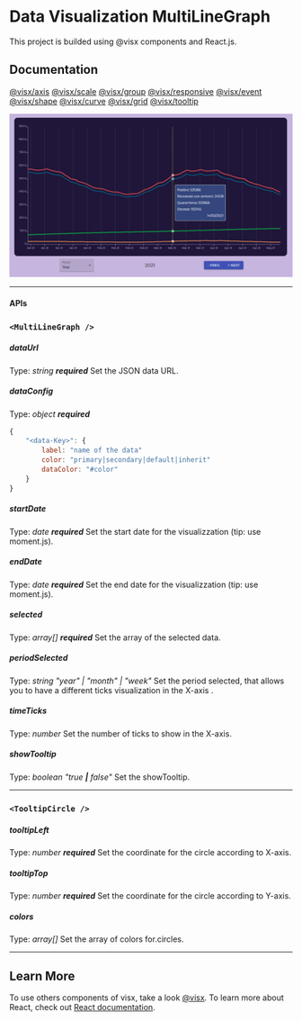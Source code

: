 # Data Visualization MultiLineGraph
This project is builded using @visx components and React.js.

## Documentation
[@visx/axis](https://airbnb.io/visx/docs/axis) [@visx/scale](https://airbnb.io/visx/docs/scale) [@visx/group](https://airbnb.io/visx/docs/group) [@visx/responsive](https://airbnb.io/visx/docs/responsive) [@visx/event](https://airbnb.io/visx/docs/event) [@visx/shape](https://airbnb.io/visx/docs/shape) [@visx/curve](https://airbnb.io/visx/docs/curve) [@visx/grid](https://airbnb.io/visx/docs/grid)
[@visx/tooltip](https://airbnb.io/visx/docs/tooltip)

![MultiLineGraph of the Covid](\public\GraphCovid.PNG)
________________________________________________________________________________
#### APIs
### `<MultiLineGraph />`
##### dataUrl
Type: _string **required**_
Set the JSON data URL. 
##### dataConfig
Type: _object **required**_
```js
{ 
    "<data-Key>": {
        label: "name of the data"
        color: "primary|secondary|default|inherit"
        dataColor: "#color"
    }
}
```
##### startDate
Type: _date **required**_
Set the start date for the visualizzation (tip: use moment.js).
##### endDate
Type: _date **required**_
Set the end date for the visualizzation (tip: use moment.js).
##### selected
Type: _array[] **required**_
Set the array of the selected data.
##### periodSelected
Type: _string "year" | "month" | "week"_
Set the period selected, that allows you to have a different ticks visualization in the X-axis .
##### timeTicks
Type: _number_
Set the number of ticks to show in the X-axis.
##### showTooltip
Type: _boolean "true **|** false"_
Set the showTooltip.
________________________________________________________________________________
### `<TooltipCircle />`
##### tooltipLeft
Type: _number **required**_
Set the coordinate for the circle according to X-axis.
##### tooltipTop
Type: _number **required**_
Set the coordinate for the circle according to Y-axis.
##### colors
Type: _array[]_
Set the array of colors for.circles.
________________________________________________________________________________
## Learn More
To use others components of visx, take a look [@visx](https://github.com/airbnb/visx).
To learn more about React, check out [React documentation](https://reactjs.org/).
